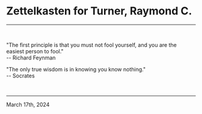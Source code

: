 # Zettelkasten for Turner, Raymond C.

---

<br>

"The first principle is that you must not fool yourself, and you are the easiest person to fool."\
  -- Richard Feynman


"The only true wisdom is in knowing you know nothing."\
  -- Socrates
 

</br>

---
March 17th, 2024
